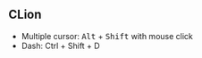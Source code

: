 ## CLion
+ Multiple cursor: <kbd>Alt</kbd> + <kbd>Shift</kbd> with mouse click
+ Dash: Ctrl + Shift + D

